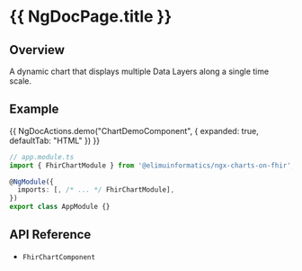 # {{ NgDocPage.title }}

## Overview

A dynamic chart that displays multiple Data Layers along a single time scale.

## Example

{{ NgDocActions.demo("ChartDemoComponent", { expanded: true, defaultTab: "HTML" }) }}

```ts
// app.module.ts
import { FhirChartModule } from '@elimuinformatics/ngx-charts-on-fhir';

@NgModule({
  imports: [, /* ... */ FhirChartModule],
})
export class AppModule {}
```

## API Reference

- `FhirChartComponent`
